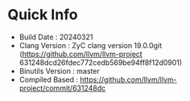 # Quick Info
* Build Date : 20240321
* Clang Version : ZyC clang version 19.0.0git (https://github.com/llvm/llvm-project 631248dcd26fdec772cedb569be94ff8f12d0901)
* Binutils Version : master
* Compiled Based : https://github.com/llvm/llvm-project/commit/631248dc

